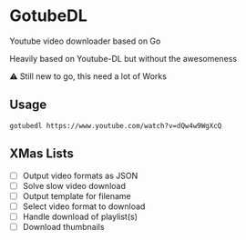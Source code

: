 # GotubeDL

Youtube video downloader based on Go

Heavily based on Youtube-DL but without the awesomeness

:warning: Still new to go, this need a lot of Works

## Usage

`gotubedl https://www.youtube.com/watch?v=dQw4w9WgXcQ`

## XMas Lists

- [ ] Output video formats as JSON
- [ ] Solve slow video download
- [ ] Output template for filename
- [ ] Select video format to download
- [ ] Handle download of playlist(s)
- [ ] Download thumbnails